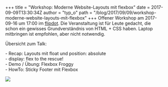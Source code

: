 +++
title = "Workshop: Moderne Website-Layouts mit flexbox"
date = 2017-09-09T13:30:34Z
author = "typ_o"
path = "/blog/2017/09/09/workshop-moderne-website-layouts-mit-flexbox"
+++
Offener Workshop am 2017-09-16 um 17:00 im
[flipdot](https://flipdot.org/wiki/Kontakt). Die Veranstaltung ist für
Leute gedacht, die schon ein gewisses Grundverständnis von HTML + CSS
haben. Laptop mitbringen ist empfohlen, aber nicht notwendig.

Übersicht zum Talk:

\- Recap: Layouts mit float und position: absolute  
\- display: flex to the rescue\!  
\- Demo / Übung: Flexbox Froggy  
\- HowTo: Sticky Footer mit Flexbox

![](https://flipdot.org/blog/uploads/boxes2.serendipityThumb.jpg)
